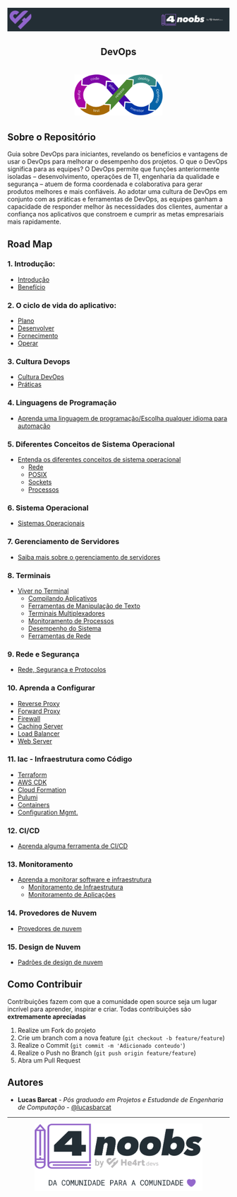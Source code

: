 <!-- Logo 4noobs -->

<p align="center">
  <a href="https://github.com/lbarcat/DevOps4noobs" target="_blank">
    <img src=".github/header_4noobs.svg">
  </a>
</p>

<!-- Title -->

<p align="center">
  <h2 align="center">DevOps</h2>

  <h1 align="center"><img src=".github/devopslogo.png" alt="Imagem da linguagem" width="200"></h1>
    
 <!-- ABOUT THE PROJECT -->

## Sobre o Repositório
Guia sobre DevOps para iniciantes, revelando os benefícios e vantagens de usar o DevOps para melhorar o desempenho dos projetos. O que o DevOps significa para as equipes? O DevOps permite que funções anteriormente isoladas – desenvolvimento, operações de TI, engenharia da qualidade e segurança – atuem de forma coordenada e colaborativa para gerar produtos melhores e mais confiáveis. Ao adotar uma cultura de DevOps em conjunto com as práticas e ferramentas de DevOps, as equipes ganham a capacidade de responder melhor às necessidades dos clientes, aumentar a confiança nos aplicativos que constroem e cumprir as metas empresariais mais rapidamente.

<!-- ROADMAP OF PROJECT -->

## Road Map

### 1. Introdução:
- [Introdução](contents/introdução/introdução.md)
- [Benefício](contents/beneficios/beneficios.md)
### 2. O ciclo de vida do aplicativo:
  - [Plano](contents/ciclodevida/ciclodevida.md)
  - [Desenvolver](contents/ciclodevida/ciclodevida.md)
  - [Fornecimento](contents/ciclodevida/ciclodevida.md)
  - [Operar](contents/ciclodevida/ciclodevida.md)

### 3. Cultura Devops

- [Cultura DevOps](contents/culturadevops/culturadevops.md)
- [Práticas](contents/praticas/praticas.md)

### 4. Linguagens de Programação

- [Aprenda uma linguagem de programação/Escolha qualquer idioma para automação](contents/aprendaumalinguagem/aprendaumalinguagem.md)

### 5. Diferentes Conceitos de Sistema Operacional

- [Entenda os diferentes conceitos de sistema operacional](contents/diferentesconceitos/diferentesconceitos.md)
  - [Rede](contents/diferentesconceitos/diferentesconceitos.md)
  - [POSIX](contents/diferentesconceitos/diferentesconceitos.md)
  - [Sockets](contents/diferentesconceitos/diferentesconceitos.md)
  - [Processos](contents/diferentesconceitos/diferentesconceitos.md)

### 6. Sistema Operacional

- [Sistemas Operacionais](contents/sistemaop/sistemaop.md)

### 7. Gerenciamento de Servidores

- [Saiba mais sobre o gerenciamento de servidores](contents/gerenciamentodeservidores/gerenciamentodeservidores.md)

### 8. Terminais

- [Viver no Terminal](contents/vivernoterminal/vivernoterminal.md)
  - [Compilando Aplicativos](contents/compilandoaplicativos/compilandoaplicativos.md)
  - [Ferramentas de Manipulação de Texto](contents/ferramentas/ferramentas.md)
  - [Terminais Multiplexadores](contents/multiplexadores/multiplexadores.md)
  - [Monitoramento de Processos](contents/monitoramentodeprocessos/monitoramentodeprocessos.md)
  - [Desempenho do Sistema](contents/desempeenho/desempenho.md)
  - [Ferramentas de Rede](contents/multiplexadores/multiplexadores.md)

### 9. Rede e Segurança

- [Rede, Segurança e Protocolos](contents/redeeseguranca/redeeseguranca.md)

### 10. Aprenda a Configurar

  - [Reverse Proxy](contents/configurar/configurar.md)
  - [Forward Proxy](contents/configurar/configurar.md)
  - [Firewall](contents/configurar/configurar.md)
  - [Caching Server](contents/configurar/configurar.md)
  - [Load Balancer](contents/configurar/configurar.md)
  - [Web Server](contents/configurar/configurar.md)

### 11. Iac - Infraestrutura como Código

  - [Terraform](contents/infraestrutura/infraestrutura.md)
  - [AWS CDK](contents/infraestrutura/infraestrutura.md)
  - [Cloud Formation](contents/infraestrutura/infraestrutura.md)
  - [Pulumi](contents/infraestrutura/infraestrutura.md)
  - [Containers](contents/infraestrutura/infraestrutura.md)
  - [Configuration Mgmt.](contents/infraestrutura/infraestrutura.md)

### 12. CI/CD

- [Aprenda alguma ferramenta de CI/CD](contents/cicd/cicd.md)

### 13. Monitoramento

- [Aprenda a monitorar software e infraestrutura](contents/monitorar/monitorar.md)
  - [Monitoramento de Infraestrutura](contents/monitorar/monitorar.md)
  - [Monitoramento de Aplicações](contents/monitorar/monitorar.md)

### 14. Provedores de Nuvem

- [Provedores de nuvem](contents/provedoresdenuvem/provedoresdenuvem.md)

### 15. Design de Nuvem

- [Padrões de design de nuvem](contents/designdenuvem/designdenuvem.md)

<!-- CONTRIBUTING -->

## Como Contribuir

Contribuições fazem com que a comunidade open source seja um lugar incrível para aprender, inspirar e criar. Todas contribuições
são **extremamente apreciadas**

1. Realize um Fork do projeto
2. Crie um branch com a nova feature (`git checkout -b feature/feature`)
3. Realize o Commit (`git commit -m 'Adicionado conteudo'`)
4. Realize o Push no Branch (`git push origin feature/feature`)
5. Abra um Pull Request

## Autores

- **Lucas Barcat** - _Pós graduado em Projetos e Estudande de Engenharia de Computação_ - [@lucasbarcat](@LucasBarcat)

---

<p align="center">
  <a href="https://github.com/lbarcat/DevOps4noobs" target="_blank">
    <img src=".github/footer_4noobs.svg" width="380">
  </a>
</p>